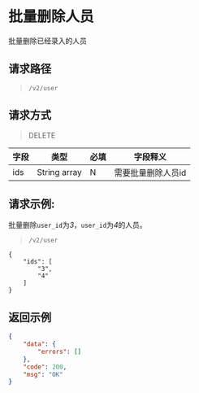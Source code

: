 # 批量删除人员

批量删除已经录入的人员

## 请求路径

> `/v2/user`

## 请求方式

> DELETE

| 字段 | 类型         | 必填 | 字段释义           |
| ---- | ------------ | ---- | ------------------ |
| ids  | String array | N    | 需要批量删除人员id |

## 请求示例:

批量删除`user_id`为*3*，`user_id`为*4*的人员。

> `/v2/user`

```
{
    "ids": [
        "3",
        "4"
    ]
}
```

## 返回示例

```json
{
    "data": {
        "errors": []
    },
    "code": 200,
    "msg": "OK"
}
```